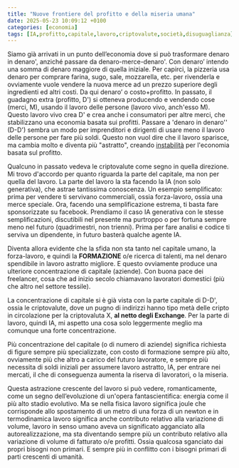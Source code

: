 ```yaml
--- 
title: "Nuove frontiere del profitto e della miseria umana" 
date: 2025-05-23 10:09:12 +0100 
categories: [economia] 
tags: [IA,profitto,capitale,lavoro,criptovalute,società,disuguaglianza]
--- 
```


Siamo già arrivati in un punto dell’economia dove si può trasformare denaro in denaro', anziché passare da denaro-merce-denaro'. Con denaro’ intendo una somma di denaro maggiore di quella iniziale. Per capirci, la pizzeria usa denaro per comprare farina, sugo, sale, mozzarella, etc. per rivenderla e ovviamente vuole vendere la nuova merce ad un prezzo superiore degli ingredienti ed altri costi. Da qui denaro’ o costo+profitto.
In passato, il guadagno extra (profitto, D') si otteneva producendo e vendendo cose (merci, M), usando il lavoro delle persone (lavoro vivo, anch'esso M). Questo lavoro vivo crea D' e crea anche i consumatori per altre merci, che stabilizzano una economia basata sui profitti. Passare a 'denaro in denaro'' (D-D') sembra un modo per imprenditori e dirigenti di usare meno il lavoro delle persone per fare più soldi. Questo non vuol dire che il lavoro sparisce, ma cambia molto e diventa più "astratto", creando [instabilità](https://f041.github.io/posts/tragedie-del-profitto/) per l'economia basata sul profitto.

Qualcuno in passato vedeva le criptovalute come segno in quella direzione. Mi trovo d'accordo per quanto riguarda la parte del capitale, ma non per quella del lavoro. 
La parte del lavoro la sta facendo la IA (non solo generativa), che astrae tantissima conoscenza. 
Un esempio semplificato: prima per vendere ti servivano commerciali, ossia forza-lavoro, ossia una merce speciale. Ora, facendo una semplificazione estrema, ti basta fare sponsorizzate su facebook.
Prendiamo il caso IA generativa con le stesse semplificazioni, discutibili nel presente ma purtroppo o per fortuna sempre meno nel futuro (quadrimestri, non trienni). Prima per fare analisi e codice ti serviva un dipendente, in futuro basterà qualche agente IA.

Diventa allora evidente che la sfida non sta tanto nel capitale umano, la forza-lavoro, e quindi la **FORMAZIONE** o/e ricerca di talenti, ma nel denaro spendibile in lavoro astratto migliore. E questo ovviamente produce una ulteriore concentrazione di capitale (aziende). Con buona pace dei freelancer, cosa che ad inizio secolo chiamavano lavoratori domestici (più che altro nel settore tessile). 

La concentrazione di capitale si è già vista con la parte capitale di D-D', ossia le criptovalute, dove un pugno di indirizzi hanno tipo metà delle cripto in circolazione per la criptovaluta X, **al netto degli Exchange**. Per la parte di lavoro, quindi IA, mi aspetto una cosa solo leggermente meglio ma comunque una forte concentrazione. 

Più concentrazione del capitale (o di numero di aziende) significa richiesta di figure sempre più specializzate, con costo di formazione sempre più alto, ovviamente più che altro a carico del futuro lavoratore, e sempre più necessita di soldi iniziali per assumere lavoro astratto, IA, per entrare nei mercati, il che di conseguenza aumenta la riserva di lavoratori, o la miseria. 

Questa astrazione crescente del lavoro si può vedere, romanticamente, come un segno dell’evoluzione di un'opera fantascientifica: energia come il più alto stadio evolutivo. Ma se nella fisica lavoro significa joule che corrisponde allo spostamento di un metro di una forza di un newton e in termodinamica lavoro significa anche contributo relativo alla variazione di volume, lavoro in senso umano aveva un significato agganciato alla autorealizzazione, ma sta diventando sempre più un contributo relativo alla variazione di volume di fatturato o/e profitti. Ossia qualcosa sganciato dai propri bisogni non primari. E sempre più in conflitto con i bisogni primari di parti crescenti di umanità. 
